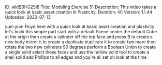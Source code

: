 ID: wldB9HG2Si8
Title: Modeling Exercise 51
Description: This video takes a quick look at basic asset creation in Plasticity.
Duration: 40
Version: 1.1.44
Uploaded: 2023-07-13

yum yum Floyd here with a quick look at
basic asset creation and plasticity
let's build this simple part start with
a default Scene center the default Cube
at the origin then create a cylinder off
the top face and press B to create a new
body mirror it to create a duplicate
duplicate it to create two more then
rotate the two new cylinders 90 degrees
perform a Boolean Union to create a
single solid select these faces
and use the hollow solid tool to create
a shell solid
add Phillips to all edges and you're all
set
oh look at the time
